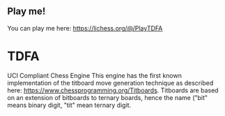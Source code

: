 ## Play me!
You can play me here: https://lichess.org/@/PlayTDFA
# TDFA
UCI Compliant Chess Engine
This engine has the first known implementation of the titboard move generation technique as described here: https://www.chessprogramming.org/Titboards.  Titboards are based on an extension of bitboards to ternary boards, hence the name ("bit" means binary digit, "tit" mean ternary digit.
